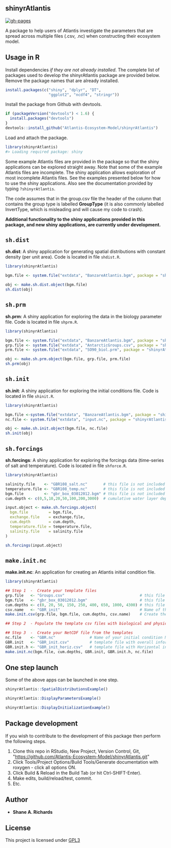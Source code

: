 shinyrAtlantis
--------------

[![gh-pages](https://github.com/Atlantis-Ecosystem-Model/shinyrAtlantis/actions/workflows/pkgdown.yml/badge.svg)](https://github.com/Atlantis-Ecosystem-Model/shinyrAtlantis/actions/workflows/pkgdown.yml)

A package to help users of Atlantis investigate the parameters that are spread across multiple files (.csv, .nc) when constructing their ecosystem model.

Usage in R
----------

Install dependencies *if they are not already installed*. The complete list of packages used to develop the shinyrAtlantis package are provided below. Remove the package names that are already installed.

``` r
install.packages(c("shiny", "dplyr", "DT",
                   "ggplot2", "ncdf4", "stringr"))
```

Install the package from Github with devtools.

``` r
if (packageVersion("devtools") < 1.6) {
  install.packages("devtools")
}
devtools::install_github("Atlantis-Ecosystem-Model/shinyrAtlantis")
```

Load and attach the package.

``` r
library(shinyrAtlantis)
#> Loading required package: shiny
```

Some example Atlantis files are provided in the package so that the shiny applications can be explored straight away. Note that some of the example Atlantis files are incomplete. The shiny application allows exploration of most incomplete Atlantis files. See the examples presented below for how to use the shiny applications. Also see the documentation provided by typing `?shinyrAtlantis`.

The code assumes that in the group.csv file the header of the column that contains the group type is labelled **GroupType** (it is also commonly labelled InvertType, which is misleading and will cause my code to crash).

**Additional functionality to the shiny applications provided in this package, and new shiny applications, are currently under development.**

`sh.dist`
-------------------------------

**sh.dist**: A shiny application for generating spatial distributions with constant density (per unit area). Code is located in file `shdist.R`.

``` r
library(shinyrAtlantis)

bgm.file <- system.file("extdata", "BanzareAtlantis.bgm", package = "shinyrAtlantis")

obj <- make.sh.dist.object(bgm.file)
sh.dist(obj)
```

`sh.prm`
-----------------------

**sh.prm**: A shiny application for exploring the data in the biology parameter file. Code is located in file `shprm.R`.

``` r
library(shinyrAtlantis)

bgm.file <- system.file("extdata", "BanzareAtlantis.bgm", package = "shinyrAtlantis")
grp.file <- system.file("extdata", "AntarcticGroups.csv", package = "shinyrAtlantis")
prm.file <- system.file("extdata", "SO90_biol.prm", package = "shinyrAtlantis")

obj <- make.sh.prm.object(bgm.file, grp.file, prm.file)
sh.prm(obj)
```

`sh.init`
-------------------------

**sh.init**: A shiny application for exploring the initial conditions file. Code is located in file `shinit.R`.

``` r
library(shinyrAtlantis)

bgm.file <-system.file("extdata", "BanzareAtlantis.bgm", package = "shinyrAtlantis")
nc.file <- system.file("extdata", "input.nc", package = "shinyrAtlantis")

obj <- make.sh.init.object(bgm.file, nc.file)
sh.init(obj)
```

`sh.forcings`
-------------------------------

**sh.forcings**: A shiny application for exploring the forcings data (time-series of salt and temperature). Code is located in file `shforce.R`.

``` r
library(shinyrAtlantis)

salinity.file    <- "GBR108_salt.nc"       # this file is not included in the package
temperature.file <- "GBR108_temp.nc"       # this file is not included in the package
bgm.file         <- "gbr_box_03012012.bgm" # this file is not included in the package
cum.depth <- c(0,5,10,20,50,100,200,3000)  # cumulative water layer depths

input.object <- make.sh.forcings.object(
  bgm.file         = bgm.file,
  exchange.file    = exchange.file,
  cum.depth        = cum.depth,
  temperature.file = temperature.file,
  salinity.file    = salinity.file
)

sh.forcings(input.object)
```

`make.init.nc`
-------------------------------

**make.init.nc**: An application for creating an Atlantis initial condition file.

``` r
library(shinyrAtlantis)

## Step 1  -  Create your template files
grp.file   <- "Groups.csv"                                 # this file is not included in the package
bgm.file   <- "gbr_box_03012012.bgm"                       # this file is not included in the package
cum.depths <- c(0, 20, 50, 150, 250, 400, 650, 1000, 4300) # this file is not included in the package
csv.name   <- "GBR_init"                                   # Name of the template file
make.init.csv(grp.file, bgm.file, cum.depths, csv.name)    # Create the template files

## Step 2  - Populate the template csv files with biological and physical information realted to your Atlantis model

## Step 3  -  Create your NetCDF file from the templates
nc.file    <- "GBR.nc"               # Name of your initial condition Netcdf file.
GBR.init   <- "GBR_init.csv"         # template file with overall information
GBR.init.h <- "GBR_init_horiz.csv"   # template file with Horizontal information
make.init.nc(bgm.file, cum.depths, GBR.init, GBR.init.h, nc.file)

```

One step launch
---------------

Some of the above apps can be launched in one step.

``` r
shinyrAtlantis::SpatialDistributionsExample()
```

``` r
shinyrAtlantis::DisplayParametersExample()
```

``` r
shinyrAtlantis::DisplayInitializationExample()
```

Package development
--------------------

If you wish to contribute to the development of this package then perform the following steps.

1.  Clone this repo in RStudio, New Project, Version Control, Git, "<https://github.com/Atlantis-Ecosystem-Model/shinyrAtlantis.git>"
2.  Click Tools/Project Options/Build Tools/Generate documentation with roxygen - click all options ON.
3.  Click Build & Reload in the Build Tab (or hit Ctrl-SHIFT-Enter).
4.  Make edits, build/reload/test, commit.
5.  Etc.

Author
--------------------

* **Shane A. Richards**

## License

This project is licensed under [GPL3](https://www.gnu.org/licenses/gpl-3.0.en.html)
